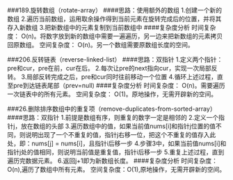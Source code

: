 
###189.旋转数组（rotate-array）
####思路：使用额外的数组
1.创建一个新的数组
2.遍历当前数组，运用取余操作得到当前元素在旋转完成后的位置，并将其存入新数组
3.把新数组中的元素复制到当前数组中
####复杂度分析
时间复杂度： O(n)。将数字放到新的数组中需要一遍遍历，另一边来把新数组的元素拷贝回原数组。
空间复杂度： O(n)。另一个数组需要原数组长度的空间。

###206.反转链表（reverse-linked-list）
####思路：双指针
1.定义两个指针：pre和cur，pre在前，cur在后。
2.每次让pre的next指向cur，实现一次局部反转。
3.局部反转完成之后，pre和cur同时往前移动一个位置
4.循环上述过程，直至pre到达链表尾部（prev=null)
####复杂度分析
时间复杂度： O(n)。需要遍历一次链表中的所有元素。
空间复杂度： O(1)。原地操作，无需开辟新的空间。

###26.删除排序数组中的重复项（remove-duplicates-from-sorted-array）
####思路：双指针
1.前提是数组有序，则重复的数字一定是相邻的
2.定义一个指针j，放在数组的头部
3.遍历数组中的值，如果当前值nums[i]和指针j位置的值不同，则说明出现了一个不重复的值，指针j右移一位，把这个不重复的值存入此处，即：nums[j] = nums[i]，且指针i后移一步
4.步骤3中，如果当前值nums[i]和指针j处的值相同，则说明当前值是重复值，指针i后移一步
5.重复上述过程，直到遍历完数据元素。
6.返回j+1即为新数组长度。
####复杂度分析
时间复杂度：O(n),遍历了数组中所有元素。
空间复杂度：O(1),原地操作，无需开辟新的空间。


